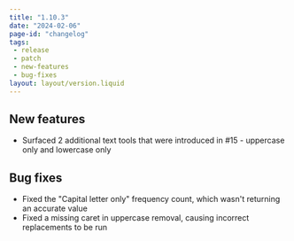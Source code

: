 ```yaml
---
title: "1.10.3"
date: "2024-02-06"
page-id: "changelog"
tags: 
 - release
 - patch
 - new-features
 - bug-fixes
layout: layout/version.liquid
---
```

## New features
- Surfaced 2 additional text tools that were introduced in #15 - uppercase only and lowercase only 

## Bug fixes
- Fixed the "Capital letter only" frequency count, which wasn't returning an accurate value
- Fixed a missing caret in uppercase removal, causing incorrect replacements to be run
